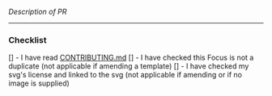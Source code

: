 *Description of PR*

---

### Checklist

[] - I have read [CONTRIBUTING.md](./CONTRIBUTING.md)
[] - I have checked this Focus is not a duplicate (not applicable if amending a template)
[] - I have checked my svg's license and linked to the svg (not applicable if amending or if no image is supplied)
